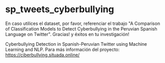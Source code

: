 # sp_tweets_cyberbullying

En caso utilices el dataset, por favor, referenciar el trabajo "A Comparison of Classification Models to Detect Cyberbullying in the Peruvian Spanish Language on Twitter". 
Gracias! y éxitos en tu investigación!


Cyberbullying Detection in Spanish-Peruvian Twitter using Machine Learning and NLP.
Para más información del proyecto: https://ciberbullying.situada.online/
